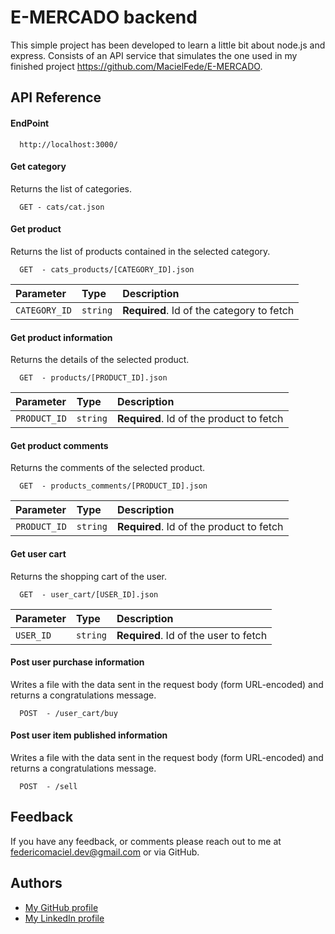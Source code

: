 
# E-MERCADO backend

This simple project has been developed to learn a little bit about 
node.js and express. Consists of an API service that simulates the one
used in my finished project https://github.com/MacielFede/E-MERCADO.
## API Reference

#### EndPoint

```http
  http://localhost:3000/
```

#### Get category

Returns the list of categories.

```http
  GET - cats/cat.json
```

#### Get product

Returns the list of products contained in the selected category.

```http
  GET  - cats_products/[CATEGORY_ID].json
```

| Parameter | Type     | Description                       |
| :-------- | :------- | :-------------------------------- |
| `CATEGORY_ID`      | `string` | **Required**. Id of the category to fetch |

#### Get product information

Returns the details of the selected product.

```http
  GET  - products/[PRODUCT_ID].json
```

| Parameter | Type     | Description                       |
| :-------- | :------- | :-------------------------------- |
| `PRODUCT_ID`      | `string` | **Required**. Id of the product to fetch |

#### Get product comments

Returns the comments of the selected product.

```http
  GET  - products_comments/[PRODUCT_ID].json
```

| Parameter | Type     | Description                       |
| :-------- | :------- | :-------------------------------- |
| `PRODUCT_ID`      | `string` | **Required**. Id of the product to fetch |

#### Get user cart

Returns the shopping cart of the user.

```http
  GET  - user_cart/[USER_ID].json
```

| Parameter | Type     | Description                       |
| :-------- | :------- | :-------------------------------- |
| `USER_ID`      | `string` | **Required**. Id of the user to fetch |

#### Post user purchase information

Writes a file with the data sent in the request body (form URL-encoded) and
 returns a congratulations message.

```http
  POST  - /user_cart/buy
```

#### Post user item published information

Writes a file with the data sent in the request body (form URL-encoded) and
 returns a congratulations message.

```http
  POST  - /sell
```


## Feedback

If you have any feedback, or comments please reach out to me at federicomaciel.dev@gmail.com or via GitHub.


## Authors

- [My GitHub profile](https://github.com/MacielFede)
- [My LinkedIn profile](https://uy.linkedin.com/in/federico-maciel?trk=people-guest_people_search-card)
